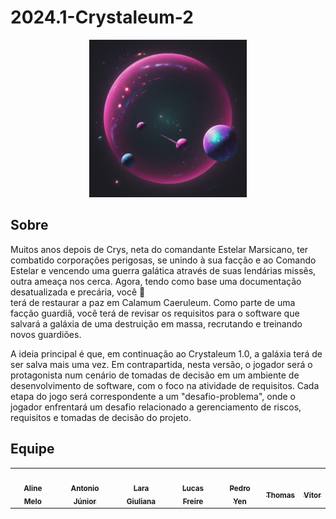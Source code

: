 # 2024.1-Crystaleum-2

<p align="center"><img src="docs/assets/images/A_scenario.png" width = 50%></p>


## Sobre
Muitos anos depois de Crys, neta do comandante Estelar Marsicano, ter combatido corporações perigosas, se unindo à sua facção e ao Comando Estelar e vencendo uma guerra galática através de suas lendárias missẽs, outra ameaça nos cerca. Agora, tendo como base uma documentação desatualizada e precária, você 🫵    
terá de restaurar a paz em Calamum Caeruleum. Como parte de uma facção guardiã, você terá de revisar os requisitos para o software que salvará a galáxia de uma destruição em massa, recrutando e treinando novos guardiões.

A ideia principal é que, em continuação ao Crystaleum 1.0, a galáxia terá de ser salva mais uma vez. Em contrapartida, nesta versão, o jogador será o protagonista num cenário de tomadas de decisão em um ambiente de desenvolvimento de software, com o foco na atividade de requisitos.
Cada etapa do jogo será correspondente a um "desafio-problema", onde o jogador enfrentará um desafio relacionado a gerenciamento de riscos, requisitos e tomadas de decisão do projeto.



## Equipe

<table>
  <tr>
    <td align="center"><a href="https://github.com/aline-melo"><img style="border-radius: 50%;" src="https://avatars.githubusercontent.com/u/91230175?v=4" width="100px;" alt=""/><br /><sub><b>Aline Melo</b></sub></a><br />
    <td align="center"><a href="https://github.com/antonioleaojr"><img style="border-radius: 50%;" src="https://avatars.githubusercontent.com/u/72047826?v=4" width="100px;" alt=""/><br /><sub><b>Antonio Júnior</b></sub></a><br />
    <td align="center"><a href=" https://github.com/gravelylara"><img style="border-radius: 50%;" src="https://avatars.githubusercontent.com/u/118694498?v=4" width="100px;" alt=""/><br /><sub><b>Lara Giuliana</b></sub></a><br />
    <td align="center"><a href=" https://github.com/AguionStryke"><img style="border-radius: 50%;" src="https://avatars.githubusercontent.com/u/110430396?v=4" width="100px;" alt=""/><br /><sub><b>Lucas Freire</b></sub></a><br />
    <td align="center"><a href=" https://github.com/pedroyen21"><img style="border-radius: 50%;" src="https://avatars.githubusercontent.com/u/72281928?v=4" width="100px;" alt=""/><br /><sub><b>Pedro Yen  </b></sub></a><br />
    <td align="center"><a href="https://github.com/thmasq"><img style="border-radius: 50%;" src="https://avatars.githubusercontent.com/u/78622691?v=4" width="100px;" alt=""/><br /><sub><b>Thomas</b></sub></a><br />
    <td align="center"><a href="https://github.com/"><img style="border-radius: 50%;" src="" width="100px;" alt=""/><br /><sub><b>Vitor</b></sub></a><br />
    
  </tr>
</table>